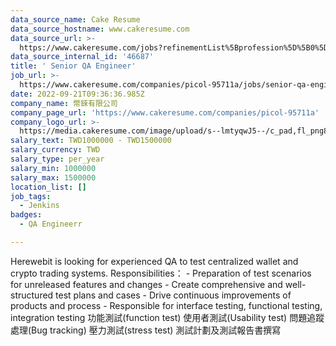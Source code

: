 ```yaml
---
data_source_name: Cake Resume
data_source_hostname: www.cakeresume.com
data_source_url: >-
  https://www.cakeresume.com/jobs?refinementList%5Bprofession%5D%5B0%5D=engineering_qa-engineer&refinementList%5Bsalary_currency%5D=TWD&range%5Bsalary_range%5D%5Bmin%5D=800096
data_source_internal_id: '46687'
title: ' Senior QA Engineer'
job_url: >-
  https://www.cakeresume.com/companies/picol-95711a/jobs/senior-qa-engineer-99a4a5
date: 2022-09-21T09:36:36.985Z
company_name: 幣錸有限公司
company_page_url: 'https://www.cakeresume.com/companies/picol-95711a'
company_logo_url: >-
  https://media.cakeresume.com/image/upload/s--lmtyqwJ5--/c_pad,fl_png8,h_200,w_200/v1670988741/xeavvxfnis2smia0vhse.png
salary_text: TWD1000000 - TWD1500000
salary_currency: TWD
salary_type: per_year
salary_min: 1000000
salary_max: 1500000
location_list: []
job_tags:
  - Jenkins
badges:
  - QA Engineerr

---
```


Herewebit is looking for experienced QA to test centralized wallet and crypto trading systems. Responsibilities： - Preparation of test scenarios for unreleased features and changes - Create comprehensive and well-structured test plans and cases - Drive continuous improvements of products and process - Responsible for interface testing, functional testing, integration testing 功能測試(function test) 使用者測試(Usability test) 問題追蹤處理(Bug tracking) 壓力測試(stress test) 測試計劃及測試報告書撰寫
